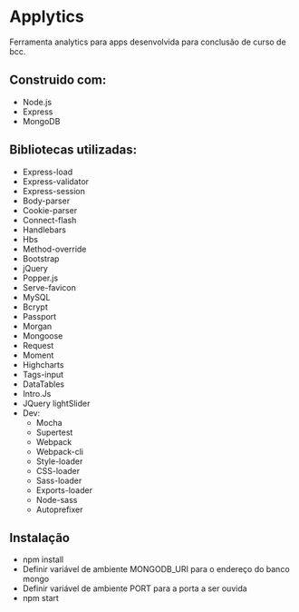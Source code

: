 # Applytics
Ferramenta analytics para apps desenvolvida para conclusão de curso de bcc.

## Construido com:
- Node.js
- Express
- MongoDB

## Bibliotecas utilizadas:
- Express-load
- Express-validator
- Express-session
- Body-parser
- Cookie-parser
- Connect-flash
- Handlebars
- Hbs
- Method-override
- Bootstrap
- jQuery
- Popper.js
- Serve-favicon
- MySQL
- Bcrypt
- Passport
- Morgan
- Mongoose
- Request
- Moment
- Highcharts
- Tags-input
- DataTables
- Intro.Js
- JQuery lightSlider
- Dev:
    - Mocha
    - Supertest
    - Webpack
    - Webpack-cli
    - Style-loader
    - CSS-loader
    - Sass-loader
    - Exports-loader
    - Node-sass
    - Autoprefixer

## Instalação
- npm install
- Definir variável de ambiente MONGODB_URI para o endereço do banco mongo
- Definir variável de ambiente PORT para a porta a ser ouvida
- npm start